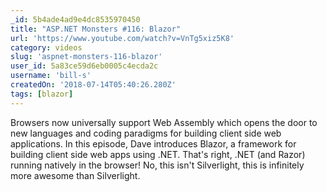 ```yaml
---
_id: 5b4ade4ad9e4dc8535970450
title: "ASP.NET Monsters #116: Blazor"
url: 'https://www.youtube.com/watch?v=VnTg5xiz5K8'
category: videos
slug: 'aspnet-monsters-116-blazor'
user_id: 5a83ce59d6eb0005c4ecda2c
username: 'bill-s'
createdOn: '2018-07-14T05:40:26.280Z'
tags: [blazor]
---
```


Browsers now universally support Web Assembly which opens the door to new languages and coding paradigms for building client side web applications. In this episode, Dave introduces Blazor, a framework for building client side web apps using .NET. That's right, .NET (and Razor) running natively in the browser! No, this isn't Silverlight, this is infinitely more awesome than Silverlight.


